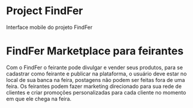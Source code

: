 # Project FindFer
Interface mobile do projeto FindFer 
# FindFer Marketplace para feirantes
Com o FindFer o feirante pode divulgar e vender seus produtos, para se cadastrar como feirante e publicar na plataforma, o usuário deve estar no local de sua banca na feira, postagens não podem ser feitas fora de uma feira.
Os feirantes podem fazer marketing direcionado para sua rede de clientes e criar promoções personalizadas para cada cliente no momento em que ele chega na feira.
